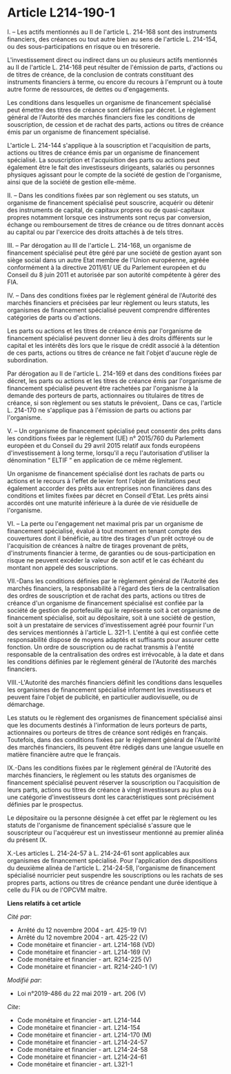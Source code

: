 # Article L214-190-1

I. – Les actifs mentionnés au II de l'article L. 214-168 sont des instruments financiers, des créances ou tout autre bien au
sens de l'article L. 214-154, ou des sous-participations en risque ou en trésorerie. 

L'investissement direct ou indirect dans un ou plusieurs actifs mentionnés au II de l'article L. 214-168 peut résulter de
l'émission de parts, d'actions ou de titres de créance, de la conclusion de contrats constituant des instruments financiers à
terme, ou encore du recours à l'emprunt ou à toute autre forme de ressources, de dettes ou d'engagements. 

Les conditions dans lesquelles un organisme de financement spécialisé peut émettre des titres de créance sont définies par
décret. Le règlement général de l'Autorité des marchés financiers fixe les conditions de souscription, de cession et de
rachat des parts, actions ou titres de créance émis par un organisme de financement spécialisé. 

L'article L. 214-144 s'applique à la souscription et l'acquisition de parts, actions ou titres de créance émis par un
organisme de financement spécialisé. La souscription et l'acquisition des parts ou actions peut également être le fait des
investisseurs dirigeants, salariés ou personnes physiques agissant pour le compte de la société de gestion de l'organisme,
ainsi que de la société de gestion elle-même. 

II. – Dans les conditions fixées par son règlement ou ses statuts, un organisme de financement spécialisé peut souscrire,
acquérir ou détenir des instruments de capital, de capitaux propres ou de quasi-capitaux propres notamment lorsque ces
instruments sont reçus par conversion, échange ou remboursement de titres de créance ou de titres donnant accès au capital ou
par l'exercice des droits attachés à de tels titres. 

III. – Par dérogation au III de l'article L. 214-168, un organisme de financement spécialisé peut être géré par une société
de gestion ayant son siège social dans un autre Etat membre de l'Union européenne, agréée conformément à la directive
2011/61/ UE du Parlement européen et du Conseil du 8 juin 2011 et autorisée par son autorité compétente à gérer des FIA. 

IV. – Dans des conditions fixées par le règlement général de l'Autorité des marchés financiers et précisées par leur
règlement ou leurs statuts, les organismes de financement spécialisé peuvent comprendre différentes catégories de parts ou
d'actions. 

Les parts ou actions et les titres de créance émis par l'organisme de financement spécialisé peuvent donner lieu à des droits
différents sur le capital et les intérêts dès lors que le risque de crédit associé à la détention de ces parts, actions ou
titres de créance ne fait l'objet d'aucune règle de subordination. 

Par dérogation au II de l'article L. 214-169 et dans des conditions fixées par décret, les parts ou actions et les titres de
créance émis par l'organisme de financement spécialisé peuvent être rachetées par l'organisme à la demande des porteurs de
parts, actionnaires ou titulaires de titres de créance, si son règlement ou ses statuts le prévoient,. Dans ce cas, l'article
L. 214-170 ne s'applique pas à l'émission de parts ou actions par l'organisme. 

V. – Un organisme de financement spécialisé peut consentir des prêts dans les conditions fixées par le règlement (UE) n°
2015/760 du Parlement européen et du Conseil du 29 avril 2015 relatif aux fonds européens d'investissement à long terme,
lorsqu'il a reçu l'autorisation d'utiliser la dénomination “ ELTIF ” en application de ce même règlement. 

Un organisme de financement spécialisé dont les rachats de parts ou actions et le recours à l'effet de levier font l'objet de
limitations peut également accorder des prêts aux entreprises non financières dans des conditions et limites fixées par
décret en Conseil d'Etat. Les prêts ainsi accordés ont une maturité inférieure à la durée de vie résiduelle de l'organisme. 

VI. – La perte ou l'engagement net maximal pris par un organisme de financement spécialisé, évalué à tout moment en tenant
compte des couvertures dont il bénéficie, au titre des tirages d'un prêt octroyé ou de l'acquisition de créances à naître de
tirages provenant de prêts, d'instruments financier à terme, de garanties ou de sous-participation en risque ne peuvent
excéder la valeur de son actif et le cas échéant du montant non appelé des souscriptions. 

VII.-Dans les conditions définies par le règlement général de l'Autorité des marchés financiers, la responsabilité à l'égard
des tiers de la centralisation des ordres de souscription et de rachat des parts, actions ou titres de créance d'un organisme
de financement spécialisé est confiée par la société de gestion de portefeuille qui le représente soit à cet organisme de
financement spécialisé, soit au dépositaire, soit à une société de gestion, soit à un prestataire de services
d'investissement agréé pour fournir l'un des services mentionnés à l'article L. 321-1. L'entité à qui est confiée cette
responsabilité dispose de moyens adaptés et suffisants pour assurer cette fonction. Un ordre de souscription ou de rachat
transmis à l'entité responsable de la centralisation des ordres est irrévocable, à la date et dans les conditions définies
par le règlement général de l'Autorité des marchés financiers. 

VIII.-L'Autorité des marchés financiers définit les conditions dans lesquelles les organismes de financement spécialisé
informent les investisseurs et peuvent faire l'objet de publicité, en particulier audiovisuelle, ou de démarchage. 

Les statuts ou le règlement des organismes de financement spécialisé ainsi que les documents destinés à l'information de
leurs porteurs de parts, actionnaires ou porteurs de titres de créance sont rédigés en français. Toutefois, dans des
conditions fixées par le règlement général de l'Autorité des marchés financiers, ils peuvent être rédigés dans une langue
usuelle en matière financière autre que le français. 

IX.-Dans les conditions fixées par le règlement général de l'Autorité des marchés financiers, le règlement ou les statuts des
organismes de financement spécialisé peuvent réserver la souscription ou l'acquisition de leurs parts, actions ou titres de
créance à vingt investisseurs au plus ou à une catégorie d'investisseurs dont les caractéristiques sont précisément définies
par le prospectus. 

Le dépositaire ou la personne désignée à cet effet par le règlement ou les statuts de l'organisme de financement spécialisé
s'assure que le souscripteur ou l'acquéreur est un investisseur mentionné au premier alinéa du présent IX. 

X.-Les articles L. 214-24-57 à L. 214-24-61 sont applicables aux organismes de financement spécialisé. Pour l'application des
dispositions du deuxième alinéa de l'article L. 214-24-58, l'organisme de financement spécialisé nourricier peut suspendre
les souscriptions ou les rachats de ses propres parts, actions ou titres de créance pendant une durée identique à celle du
FIA ou de l'OPCVM maître.

**Liens relatifs à cet article**

_Cité par_:

  - Arrêté du 12 novembre 2004 - art. 425-19 (V)
  - Arrêté du 12 novembre 2004 - art. 425-22 (V)
  - Code monétaire et financier - art. L214-168 (VD)
  - Code monétaire et financier - art. L214-169 (V)
  - Code monétaire et financier - art. R214-225 (V)
  - Code monétaire et financier - art. R214-240-1 (V)

_Modifié par_:

  - Loi n°2019-486 du 22 mai 2019 - art. 206 (V)

_Cite_:

  - Code monétaire et financier - art. L214-144
  - Code monétaire et financier - art. L214-154
  - Code monétaire et financier - art. L214-170 (M)
  - Code monétaire et financier - art. L214-24-57
  - Code monétaire et financier - art. L214-24-58
  - Code monétaire et financier - art. L214-24-61
  - Code monétaire et financier - art. L321-1
